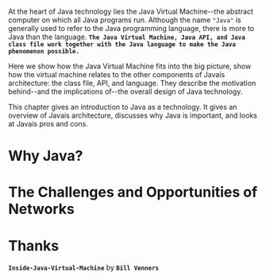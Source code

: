

At the heart of Java technology lies the Java Virtual Machine--the abstract computer on which all Java programs run. Although the name ``"Java"`` is generally used to refer to the Java programming language,
there is more to Java than the language. **`The Java Virtual Machine, Java API, and Java class file work together with the Java language to make the Java phenomenon possible.`**


Here we show how the Java Virtual Machine fits into the big picture, show how the virtual machine relates to the other components of Javaís architecture: the class file, API, and language. They describe the motivation behind--and the implications of--the overall design of Java technology.


This chapter gives an introduction to Java as a technology. It gives an overview of Javaís architecture, discusses why Java is important, and looks at Javaís pros and cons.

# Why Java?



# The Challenges and Opportunities of Networks

# Thanks
**`Inside-Java-Virtual-Machine`** by **`Bill Venners`**
